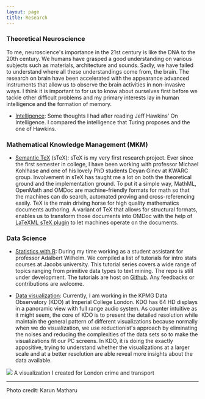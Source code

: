 ```yaml
---
layout: page
title: Research 
---
```


### Theoretical Neuroscience
To me, neuroscience's importance in the 21st century is like the DNA to the 20th century. We humans have grasped a good understanding on various subjects such as materials, architecture and sounds. Sadly, we have failed to understand where all these understandings come from, the brain. The research on brain have been accelerated with the appearance advanced instruments that allow us to observe the brain activities in non-invasive ways. I think it is important to for us to know about ourselves first before we tackle other difficult problems and my primary interests lay in human intelligence and the formation of memory.

* [Intelligence](/research/intelligence.pdf): Some thoughts I had after reading Jeff Hawkins' On Intelligence. I compared the intelligence that Turing proposes and the one of Hawkins.


### Mathematical Knowledge Management (MKM)
* [Semantic TeX](https://github.com/KWARC/sTeX) (sTeX): sTeX is my very first research project. Ever since the first semester in college, I have been working with professor Michael Kohlhase and one of his lovely PhD students Deyan Ginev at KWARC group. Involvement in sTeX has taught me a lot on both the theoretical ground and the implementation ground. To put it a simple way, MathML, OpenMath and OMDoc are machine-friendly formats for math so that the machines can do search, automated proving and cross-referencing easily. TeX is the main driving horse for high quality mathematics documents authoring. A variant of TeX that allows for structural formats, enables us to transform those documents into OMDoc with the help of [LaTeXML sTeX plugin](https://github.com/KWARC/LaTeXML-Plugin-sTeX) to let machines operate on the documents.

### Data Science
* [Statistics with R](/r/r_home): During my time working as a student assistant for professor Adalbert Wilhelm. We compiled a list of tutorials for intro stats courses at Jacobs university. This tutorial series covers a wide range of topics ranging from primitive data types to text mining. The repo is still under development. The tutorials are host on [Github](https://github.com/angerhang/statsTutorial). Any feedbacks or contributions are welcome.

* [Data visualization](https://www.imperial.ac.uk/data-science/about-the-institute/facilities/kpmg-data-observatory-/): Currently, I am working in the KPMG Data Observatory (KDO) at Imperial College London. KDO has 64 HD displays in a panoramic view with full range audio system. As counter intuitive as it might seem, the core of KDO is to present the detailed resolution while maintain the general pattern of different visualizations because normally when we do visualization, we use reductionist's approach by eliminating the noises and reducing the complexities of the data sets so to make the visualizations fit our PC screens. In KDO, it is doing the exactly appositive, trying to understand whether the visualizations at a larger scale and at a better resolution are able reveal more insights about the data available.

![](/img/gdo.JPG)
A visualization I created for London crime and transport 

---
Photo credit: Karun Matharu
